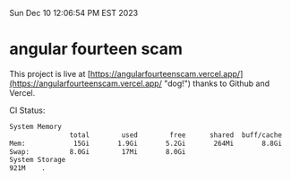 Sun Dec 10 12:06:54 PM EST 2023

# angular fourteen scam


This project is live at [https://angularfourteenscam.vercel.app/](https://angularfourteenscam.vercel.app/ "dog!") thanks to Github and Vercel.

CI Status: 

```bash
System Memory
               total        used        free      shared  buff/cache   available
Mem:            15Gi       1.9Gi       5.2Gi       264Mi       8.8Gi        13Gi
Swap:          8.0Gi        17Mi       8.0Gi
System Storage
921M	.
```
```bash
